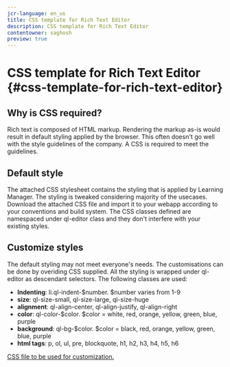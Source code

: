 ```yaml
---
jcr-language: en_us
title: CSS template for Rich Text Editor
description: CSS template for Rich Text Editor
contentowner: saghosh
preview: true
---
```



# CSS template for Rich Text Editor {#css-template-for-rich-text-editor}

## **Why is CSS required?**

Rich text is composed of HTML markup. Rendering the markup as-is would result in default styling applied by the browser. This often doesn't go well with the style guidelines of the company. A CSS is required to meet the guidelines.

## Default style

The attached CSS stylesheet contains the styling that is applied by Learning Manager. The styling is tweaked considering majority of the usecases. Download the attached CSS file and import it to your webapp according to your conventions and build system. The CSS classes defined are namespaced under ql-editor class and they don't interfere with your existing styles.

## Customize styles

The default styling may not meet everyone's needs. The customisations can be done by overiding CSS supplied. All the styling is wrapped under ql-editor as descendant selectors. The following classes are used:

* **Indenting**: li.ql-indent-$number. $number varies from 1-9
* **size**: ql-size-small, ql-size-large, ql-size-huge
* **alignment**: ql-align-center, ql-align-justify, ql-align-right
* **color**: ql-color-$color. $color = white, red, orange, yellow, green, blue, purple
* **background**: ql-bg-$color. $color = black, red, orange, yellow, green, blue, purple
* **html tags**: p, ol, ul, pre, blockquote, h1, h2, h3, h4, h5, h6

[CSS file to be used for customization.](assets/ql-headless.css)
